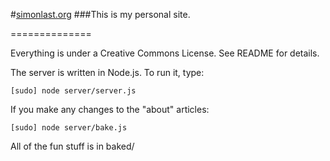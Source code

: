 
#[simonlast.org](http://simonlast.org)
###This is my personal site.

==============

Everything is under a Creative Commons License. See README for details.


The server is written in Node.js. To run it, type:

	[sudo] node server/server.js
	
If you make any changes to the "about" articles:

	[sudo] node server/bake.js

All of the fun stuff is in baked/



